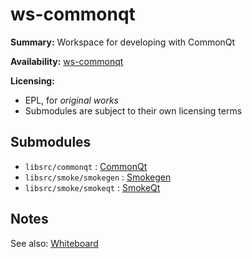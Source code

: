 ws-commonqt
===========

**Summary:** Workspace for developing with CommonQt

**Availability:** [ws-commonqt](https://github.com/spchamp/ws-commonqt)

**Licensing:**
* EPL, for _original works_
* Submodules are subject to their own licensing terms

## Submodules

* `libsrc/commonqt` : [CommonQt](http://common-lisp.net/project/commonqt/)
* `libsrc/smoke/smokegen` : [Smokegen](https://projects.kde.org/projects/kde/kdebindings/smoke/smokegen)
* `libsrc/smoke/smokeqt` : [SmokeQt](https://projects.kde.org/projects/kde/kdebindings/smoke/smokeqt)

## Notes

See also: [Whiteboard](http://dsp42.blogspot.com/2014/06/notes-developing-for-clozure-common.html)

